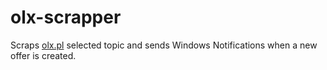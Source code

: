 # olx-scrapper

Scraps [olx.pl](olx.pl) selected topic and sends Windows Notifications when a new offer is created.
